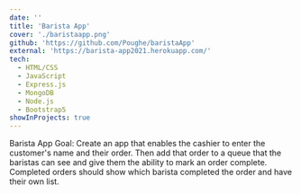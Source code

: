 ```yaml
---
date: ''
title: 'Barista App'
cover: './baristaapp.png'
github: 'https://github.com/Poughe/baristaApp'
external: 'https://barista-app2021.herokuapp.com/'
tech:
  - HTML/CSS
  - JavaScript
  - Express.js
  - MongoDB
  - Node.js
  - Bootstrap5
showInProjects: true
---
```


Barista App Goal: Create an app that enables the cashier to enter the customer's name and their order. Then add that order to a queue that the baristas can see and give them the ability to mark an order complete. Completed orders should show which barista completed the order and have their own list.

